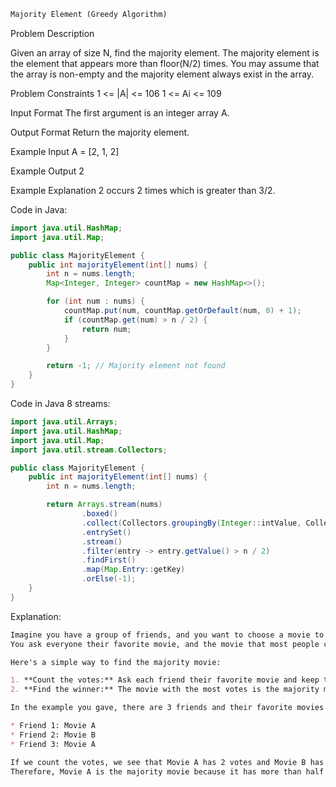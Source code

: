 ```markdown
Majority Element (Greedy Algorithm)
```

Problem Description
 
Given an array of size N, find the majority element. The majority element is the element that appears more than floor(N/2) times.
You may assume that the array is non-empty and the majority element always exist in the array.


Problem Constraints
1 <= |A| <= 106
1 <= Ai <= 109


Input Format
The first argument is an integer array A.


Output Format
Return the majority element.


Example Input
A = [2, 1, 2]


Example Output
2


Example Explanation
2 occurs 2 times which is greater than 3/2.

Code in Java:
```java
import java.util.HashMap;
import java.util.Map;

public class MajorityElement {
    public int majorityElement(int[] nums) {
        int n = nums.length;
        Map<Integer, Integer> countMap = new HashMap<>();

        for (int num : nums) {
            countMap.put(num, countMap.getOrDefault(num, 0) + 1);
            if (countMap.get(num) > n / 2) {
                return num;
            }
        }

        return -1; // Majority element not found
    }
}
```
Code in Java 8 streams:
```java
import java.util.Arrays;
import java.util.HashMap;
import java.util.Map;
import java.util.stream.Collectors;

public class MajorityElement {
    public int majorityElement(int[] nums) {
        int n = nums.length;

        return Arrays.stream(nums)
                .boxed()
                .collect(Collectors.groupingBy(Integer::intValue, Collectors.counting()))
                .entrySet()
                .stream()
                .filter(entry -> entry.getValue() > n / 2)
                .findFirst()
                .map(Map.Entry::getKey)
                .orElse(-1);
    }
}
```
Explanation:

```markdown
Imagine you have a group of friends, and you want to choose a movie to watch.
You ask everyone their favorite movie, and the movie that most people choose is the "majority" movie.

Here's a simple way to find the majority movie:

1. **Count the votes:** Ask each friend their favorite movie and keep track of how many votes each movie gets.
2. **Find the winner:** The movie with the most votes is the majority movie.

In the example you gave, there are 3 friends and their favorite movies are:

* Friend 1: Movie A
* Friend 2: Movie B
* Friend 3: Movie A

If we count the votes, we see that Movie A has 2 votes and Movie B has 1 vote.
Therefore, Movie A is the majority movie because it has more than half the votes.

```
